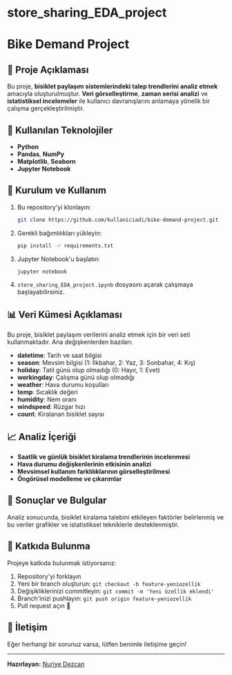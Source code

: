 # store_sharing_EDA_project
# Bike Demand Project

## 📌 Proje Açıklaması
Bu proje, **bisiklet paylaşım sistemlerindeki talep trendlerini analiz etmek** amacıyla oluşturulmuştur. **Veri görselleştirme**, **zaman serisi analizi** ve **istatistiksel incelemeler** ile kullanıcı davranışlarını anlamaya yönelik bir çalışma gerçekleştirilmiştir.

## 🚀 Kullanılan Teknolojiler
- **Python**
- **Pandas**, **NumPy**
- **Matplotlib**, **Seaborn**
- **Jupyter Notebook**

## 📂 Kurulum ve Kullanım
1. Bu repository'yi klonlayın:
   ```sh
   git clone https://github.com/kullaniciadi/bike-demand-project.git
   ```
2. Gerekli bağımlılıkları yükleyin:
   ```sh
   pip install -r requirements.txt
   ```
3. Jupyter Notebook'u başlatın:
   ```sh
   jupyter notebook
   ```
4. `store_sharing_EDA_project.ipynb` dosyasını açarak çalışmaya başlayabilirsiniz.

## 📊 Veri Kümesi Açıklaması
Bu proje, bisiklet paylaşım verilerini analiz etmek için bir veri seti kullanmaktadır. Ana değişkenlerden bazıları:
- **datetime**: Tarih ve saat bilgisi
- **season**: Mevsim bilgisi (1: İlkbahar, 2: Yaz, 3: Sonbahar, 4: Kış)
- **holiday**: Tatil günü olup olmadığı (0: Hayır, 1: Evet)
- **workingday**: Çalışma günü olup olmadığı
- **weather**: Hava durumu koşulları
- **temp**: Sıcaklık değeri
- **humidity**: Nem oranı
- **windspeed**: Rüzgar hızı
- **count**: Kiralanan bisiklet sayısı

## 📈 Analiz İçeriği
- **Saatlik ve günlük bisiklet kiralama trendlerinin incelenmesi**
- **Hava durumu değişkenlerinin etkisinin analizi**
- **Mevsimsel kullanım farklılıklarının görselleştirilmesi**
- **Öngörüsel modelleme ve çıkarımlar**

## 📌 Sonuçlar ve Bulgular
Analiz sonucunda, bisiklet kiralama talebini etkileyen faktörler belirlenmiş ve bu veriler grafikler ve istatistiksel tekniklerle desteklenmiştir.

## 🤝 Katkıda Bulunma
Projeye katkıda bulunmak istiyorsanız:
1. Repository'yi forklayın
2. Yeni bir branch oluşturun: `git checkout -b feature-yeniozellik`
3. Değişikliklerinizi commitleyin: `git commit -m 'Yeni özellik eklendi'`
4. Branch'inizi pushlayın: `git push origin feature-yeniozellik`
5. Pull request açın 🎉

## 📩 İletişim
Eğer herhangi bir sorunuz varsa, lütfen benimle iletişime geçin!

---
**Hazırlayan:** [Nuriye Dezcan](https://github.com/kullaniciadi)

